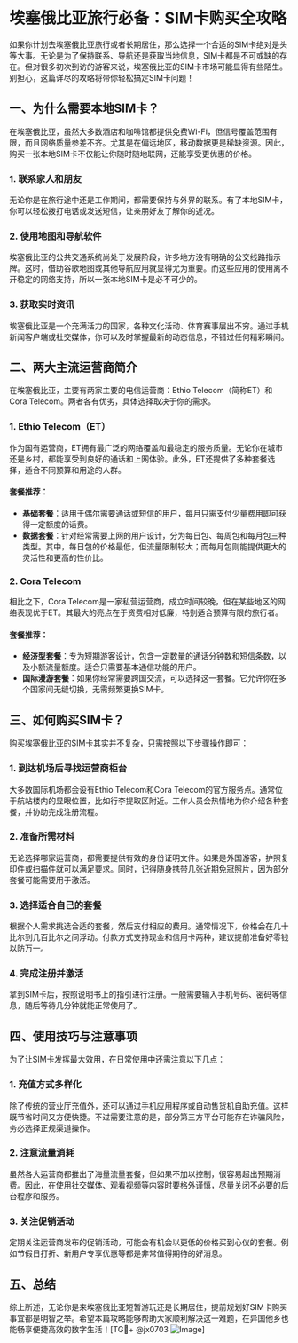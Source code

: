 # 埃塞俄比亚旅行必备：SIM卡购买全攻略

如果你计划去埃塞俄比亚旅行或者长期居住，那么选择一个合适的SIM卡绝对是头等大事。无论是为了保持联系、导航还是获取当地信息，SIM卡都是不可或缺的存在。但对很多初次到访的游客来说，埃塞俄比亚的SIM卡市场可能显得有些陌生。别担心，这篇详尽的攻略将带你轻松搞定SIM卡问题！

## 一、为什么需要本地SIM卡？

在埃塞俄比亚，虽然大多数酒店和咖啡馆都提供免费Wi-Fi，但信号覆盖范围有限，而且网络质量参差不齐。尤其是在偏远地区，移动数据更是稀缺资源。因此，购买一张本地SIM卡不仅能让你随时随地联网，还能享受更优惠的价格。

### 1. 联系家人和朋友
无论你是在旅行途中还是工作期间，都需要保持与外界的联系。有了本地SIM卡，你可以轻松拨打电话或发送短信，让亲朋好友了解你的近况。

### 2. 使用地图和导航软件
埃塞俄比亚的公共交通系统尚处于发展阶段，许多地方没有明确的公交线路指示牌。这时，借助谷歌地图或其他导航应用就显得尤为重要。而这些应用的使用离不开稳定的网络支持，所以一张本地SIM卡是必不可少的。

### 3. 获取实时资讯
埃塞俄比亚是一个充满活力的国家，各种文化活动、体育赛事层出不穷。通过手机新闻客户端或社交媒体，你可以及时掌握最新的动态信息，不错过任何精彩瞬间。

## 二、两大主流运营商简介

在埃塞俄比亚，主要有两家主要的电信运营商：Ethio Telecom（简称ET）和Cora Telecom。两者各有优劣，具体选择取决于你的需求。

### 1. Ethio Telecom（ET）
作为国有运营商，ET拥有最广泛的网络覆盖和最稳定的服务质量。无论你在城市还是乡村，都能享受到良好的通话和上网体验。此外，ET还提供了多种套餐选择，适合不同预算和用途的人群。

#### 套餐推荐：
- **基础套餐**：适用于偶尔需要通话或短信的用户，每月只需支付少量费用即可获得一定额度的话费。
- **数据套餐**：针对经常需要上网的用户设计，分为每日包、每周包和每月包三种类型。其中，每日包的价格最低，但流量限制较大；而每月包则能提供更大的灵活性和更高的性价比。

### 2. Cora Telecom
相比之下，Cora Telecom是一家私营运营商，成立时间较晚，但在某些地区的网络表现优于ET。其最大的亮点在于资费相对低廉，特别适合预算有限的旅行者。

#### 套餐推荐：
- **经济型套餐**：专为短期游客设计，包含一定数量的通话分钟数和短信条数，以及小额流量额度。适合只需要基本通信功能的用户。
- **国际漫游套餐**：如果你经常需要跨国交流，可以选择这一套餐。它允许你在多个国家间无缝切换，无需频繁更换SIM卡。

## 三、如何购买SIM卡？

购买埃塞俄比亚的SIM卡其实并不复杂，只需按照以下步骤操作即可：

### 1. 到达机场后寻找运营商柜台
大多数国际机场都会设有Ethio Telecom和Cora Telecom的官方服务点。通常位于航站楼内的显眼位置，比如行李提取区附近。工作人员会热情地为你介绍各种套餐，并协助完成注册流程。

### 2. 准备所需材料
无论选择哪家运营商，都需要提供有效的身份证明文件。如果是外国游客，护照复印件或扫描件就可以满足要求。同时，记得随身携带几张近期免冠照片，因为部分套餐可能需要用于激活。

### 3. 选择适合自己的套餐
根据个人需求挑选合适的套餐，然后支付相应的费用。通常情况下，价格会在几十比尔到几百比尔之间浮动。付款方式支持现金和信用卡两种，建议提前准备好零钱以防万一。

### 4. 完成注册并激活
拿到SIM卡后，按照说明书上的指引进行注册。一般需要输入手机号码、密码等信息，随后等待几分钟就能正常使用了。

## 四、使用技巧与注意事项

为了让SIM卡发挥最大效用，在日常使用中还需注意以下几点：

### 1. 充值方式多样化
除了传统的营业厅充值外，还可以通过手机应用程序或自动售货机自助充值。这样既节省时间又方便快捷。不过需要注意的是，部分第三方平台可能存在诈骗风险，务必选择正规渠道操作。

### 2. 注意流量消耗
虽然各大运营商都推出了海量流量套餐，但如果不加以控制，很容易超出预期消费。因此，在使用社交媒体、观看视频等内容时要格外谨慎，尽量关闭不必要的后台程序和服务。

### 3. 关注促销活动
定期关注运营商发布的促销活动，可能会有机会以更低的价格买到心仪的套餐。例如节假日打折、新用户专享优惠等都是非常值得期待的好消息。

## 五、总结

综上所述，无论你是来埃塞俄比亚短暂游玩还是长期居住，提前规划好SIM卡购买事宜都是明智之举。希望本篇攻略能够帮助大家顺利解决这一难题，在异国他乡也能畅享便捷高效的数字生活！[TG💪+ @jx0703 ![Image](https://github.com/user-attachments/assets/dbca1d08-cadb-493c-b0ec-ad6f7a83f270)]